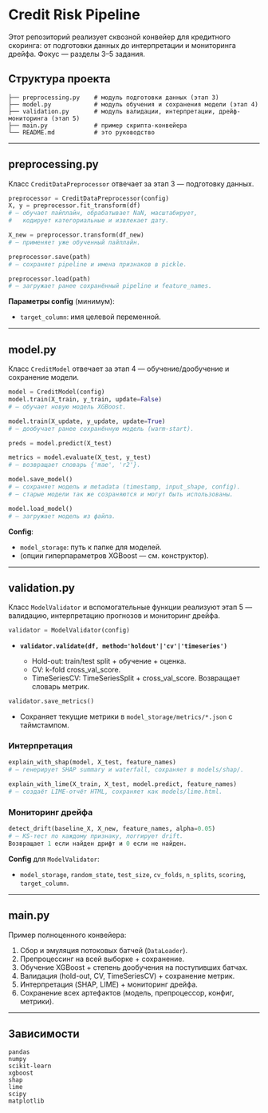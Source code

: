 # Credit Risk Pipeline

Этот репозиторий реализует сквозной конвейер для кредитного скоринга: от подготовки данных до интерпретации и мониторинга дрейфа. Фокус — разделы 3–5 задания.

## Структура проекта

```
├── preprocessing.py    # модуль подготовки данных (этап 3)
├── model.py            # модуль обучения и сохранения модели (этап 4)
├── validation.py       # модуль валидации, интерпретации, дрейф-мониторинга (этап 5)
├── main.py             # пример скрипта-конвейера
└── README.md           # это руководство
```

---

## preprocessing.py

Класс `CreditDataPreprocessor` отвечает за этап 3 — подготовку данных.

```python
preprocessor = CreditDataPreprocessor(config)
X, y = preprocessor.fit_transform(df)
# — обучает пайплайн, обрабатывает NaN, масштабирует,
#   кодирует категориальные и извлекает дату.

X_new = preprocessor.transform(df_new)
# — применяет уже обученный пайплайн.

preprocessor.save(path)
# — сохраняет pipeline и имена признаков в pickle.

preprocessor.load(path)
# — загружает ранее сохранённый pipeline и feature_names.
```

**Параметры config** (минимум):

* `target_column`: имя целевой переменной.

---

## model.py

Класс `CreditModel` отвечает за этап 4 — обучение/дообучение и сохранение модели.

```python
model = CreditModel(config)
model.train(X_train, y_train, update=False)
# — обучает новую модель XGBoost.

model.train(X_update, y_update, update=True)
# — дообучает ранее сохранённую модель (warm-start).

preds = model.predict(X_test)

metrics = model.evaluate(X_test, y_test)
# — возвращает словарь {'mae', 'r2'}.

model.save_model()
# — сохраняет модель и metadata (timestamp, input_shape, config).
# — старые модели так же созраняются и могут быть использованы.

model.load_model()
# — загружает модель из файла.
```

**Config**:

* `model_storage`: путь к папке для моделей.
* (опции гиперпараметров XGBoost — см. конструктор).

---

## validation.py

Класс `ModelValidator` и вспомогательные функции реализуют этап 5 — валидацию, интерпретацию прогнозов и мониторинг дрейфа.

```python
validator = ModelValidator(config)
```

* **`validator.validate(df, method='holdout'|'cv'|'timeseries')`**

  * Hold-out: train/test split + обучение + оценка.
  * CV: k-fold cross\_val\_score.
  * TimeSeriesCV: TimeSeriesSplit + cross\_val\_score.
    Возвращает словарь метрик.

```python
validator.save_metrics()
```

* Сохраняет текущие метрики в `model_storage/metrics/*.json` с таймстампом.

### Интерпретация

```python
explain_with_shap(model, X_test, feature_names)
# — генерирует SHAP summary и waterfall, сохраняет в models/shap/.

explain_with_lime(X_train, X_test, model.predict, feature_names)
# — создаёт LIME-отчёт HTML, сохраняет как models/lime.html.
```

### Мониторинг дрейфа

```python
detect_drift(baseline_X, X_new, feature_names, alpha=0.05)
# — KS-тест по каждому признаку, логгирует drift.
Возвращает 1 если найден дрифт и 0 если не найден.
```

**Config** для `ModelValidator`:

* `model_storage`, `random_state`, `test_size`, `cv_folds`, `n_splits`, `scoring`, `target_column`.

---

## main.py

Пример полноценного конвейера:

1. Сбор и эмуляция потоковых батчей (`DataLoader`).
2. Препроцессинг на всей выборке + сохранение.
3. Обучение XGBoost + степень дообучения на поступивших батчах.
4. Валидация (hold-out, CV, TimeSeriesCV) + сохранение метрик.
5. Интерпретация (SHAP, LIME) + мониторинг дрейфа.
6. Сохранение всех артефактов (модель, прeпроцессор, конфиг, метрики).


---

## Зависимости

```text
pandas
numpy
scikit-learn
xgboost
shap
lime
scipy
matplotlib
```
